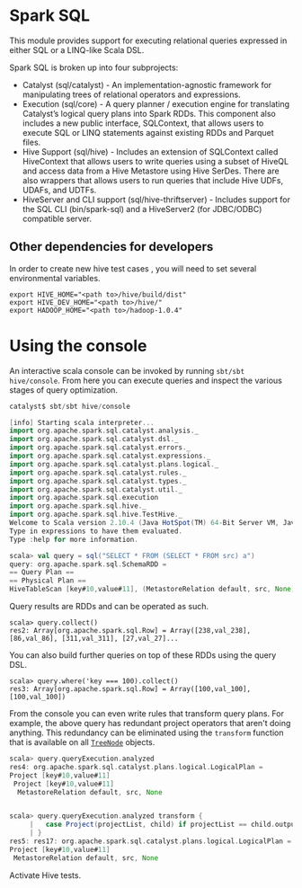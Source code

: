 Spark SQL
=========

This module provides support for executing relational queries expressed in either SQL or a LINQ-like Scala DSL.

Spark SQL is broken up into four subprojects:
 - Catalyst (sql/catalyst) - An implementation-agnostic framework for manipulating trees of relational operators and expressions.
 - Execution (sql/core) - A query planner / execution engine for translating Catalyst’s logical query plans into Spark RDDs.  This component also includes a new public interface, SQLContext, that allows users to execute SQL or LINQ statements against existing RDDs and Parquet files.
 - Hive Support (sql/hive) - Includes an extension of SQLContext called HiveContext that allows users to write queries using a subset of HiveQL and access data from a Hive Metastore using Hive SerDes.  There are also wrappers that allows users to run queries that include Hive UDFs, UDAFs, and UDTFs.
 - HiveServer and CLI support (sql/hive-thriftserver) - Includes support for the SQL CLI (bin/spark-sql) and a HiveServer2 (for JDBC/ODBC) compatible server.


Other dependencies for developers
---------------------------------
In order to create new hive test cases , you will need to set several environmental variables.

```
export HIVE_HOME="<path to>/hive/build/dist"
export HIVE_DEV_HOME="<path to>/hive/"
export HADOOP_HOME="<path to>/hadoop-1.0.4"
```

Using the console
=================
An interactive scala console can be invoked by running `sbt/sbt hive/console`.  From here you can execute queries and inspect the various stages of query optimization.

```scala
catalyst$ sbt/sbt hive/console

[info] Starting scala interpreter...
import org.apache.spark.sql.catalyst.analysis._
import org.apache.spark.sql.catalyst.dsl._
import org.apache.spark.sql.catalyst.errors._
import org.apache.spark.sql.catalyst.expressions._
import org.apache.spark.sql.catalyst.plans.logical._
import org.apache.spark.sql.catalyst.rules._
import org.apache.spark.sql.catalyst.types._
import org.apache.spark.sql.catalyst.util._
import org.apache.spark.sql.execution
import org.apache.spark.sql.hive._
import org.apache.spark.sql.hive.TestHive._
Welcome to Scala version 2.10.4 (Java HotSpot(TM) 64-Bit Server VM, Java 1.7.0_45).
Type in expressions to have them evaluated.
Type :help for more information.

scala> val query = sql("SELECT * FROM (SELECT * FROM src) a")
query: org.apache.spark.sql.SchemaRDD =
== Query Plan ==
== Physical Plan ==
HiveTableScan [key#10,value#11], (MetastoreRelation default, src, None), None
```

Query results are RDDs and can be operated as such.
```
scala> query.collect()
res2: Array[org.apache.spark.sql.Row] = Array([238,val_238], [86,val_86], [311,val_311], [27,val_27]...
```

You can also build further queries on top of these RDDs using the query DSL.
```
scala> query.where('key === 100).collect()
res3: Array[org.apache.spark.sql.Row] = Array([100,val_100], [100,val_100])
```

From the console you can even write rules that transform query plans.  For example, the above query has redundant project operators that aren't doing anything.  This redundancy can be eliminated using the `transform` function that is available on all [`TreeNode`](https://github.com/apache/spark/blob/master/sql/catalyst/src/main/scala/org/apache/spark/sql/catalyst/trees/TreeNode.scala) objects.
```scala
scala> query.queryExecution.analyzed
res4: org.apache.spark.sql.catalyst.plans.logical.LogicalPlan =
Project [key#10,value#11]
 Project [key#10,value#11]
  MetastoreRelation default, src, None


scala> query.queryExecution.analyzed transform {
     |   case Project(projectList, child) if projectList == child.output => child
     | }
res5: res17: org.apache.spark.sql.catalyst.plans.logical.LogicalPlan =
Project [key#10,value#11]
 MetastoreRelation default, src, None
```
Activate Hive tests.
